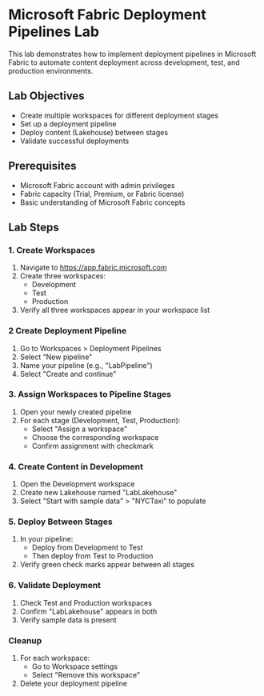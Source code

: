 # Microsoft Fabric Deployment Pipelines Lab

This lab demonstrates how to implement deployment pipelines in Microsoft Fabric to automate content deployment across development, test, and production environments.

## Lab Objectives

- Create multiple workspaces for different deployment stages
- Set up a deployment pipeline
- Deploy content (Lakehouse) between stages
- Validate successful deployments

## Prerequisites

- Microsoft Fabric account with admin privileges
- Fabric capacity (Trial, Premium, or Fabric license)
- Basic understanding of Microsoft Fabric concepts

## Lab Steps

### 1. Create Workspaces

1. Navigate to https://app.fabric.microsoft.com
2. Create three workspaces:
   - Development
   - Test
   - Production
3. Verify all three workspaces appear in your workspace list

### 2 Create Deployment Pipeline

1. Go to Workspaces > Deployment Pipelines
2. Select "New pipeline"
3. Name your pipeline (e.g., "LabPipeline")
4. Select "Create and continue"

### 3. Assign Workspaces to Pipeline Stages

1. Open your newly created pipeline
2. For each stage (Development, Test, Production):
   - Select "Assign a workspace"
   - Choose the corresponding workspace
   - Confirm assignment with checkmark

### 4. Create Content in Development

1. Open the Development workspace
2. Create new Lakehouse named "LabLakehouse"
3. Select "Start with sample data" > "NYCTaxi" to populate

### 5. Deploy Between Stages

1. In your pipeline:
   - Deploy from Development to Test
   - Then deploy from Test to Production
2. Verify green check marks appear between all stages

### 6. Validate Deployment

1. Check Test and Production workspaces
2. Confirm "LabLakehouse" appears in both
3. Verify sample data is present

### Cleanup

1. For each workspace:
   - Go to Workspace settings
   - Select "Remove this workspace"
2. Delete your deployment pipeline
   
